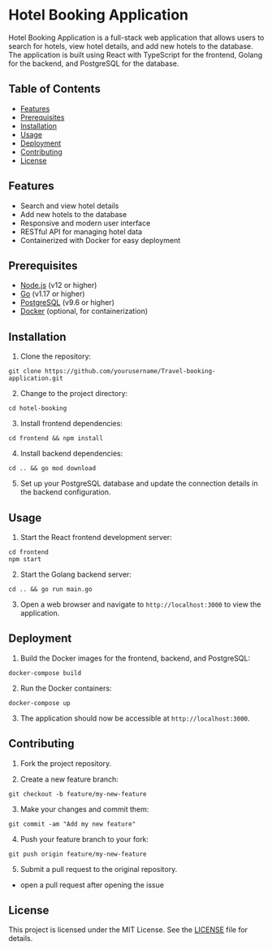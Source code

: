 # Hotel Booking Application

Hotel Booking Application is a full-stack web application that allows users to search for hotels, view hotel details, and add new hotels to the database. The application is built using React with TypeScript for the frontend, Golang for the backend, and PostgreSQL for the database.

## Table of Contents

- [Features](#features)
- [Prerequisites](#prerequisites)
- [Installation](#installation)
- [Usage](#usage)
- [Deployment](#deployment)
- [Contributing](#contributing)
- [License](#license)

## Features

- Search and view hotel details
- Add new hotels to the database
- Responsive and modern user interface
- RESTful API for managing hotel data
- Containerized with Docker for easy deployment

## Prerequisites

- [Node.js](https://nodejs.org/) (v12 or higher)
- [Go](https://golang.org/) (v1.17 or higher)
- [PostgreSQL](https://www.postgresql.org/) (v9.6 or higher)
- [Docker](https://www.docker.com/) (optional, for containerization)

## Installation

1. Clone the repository:

```
git clone https://github.com/yourusername/Travel-booking-application.git
```
2. Change to the project directory:

```
cd hotel-booking
```

3. Install frontend dependencies:
```
cd frontend && npm install
```

4. Install backend dependencies:

```
cd .. && go mod download
```

5. Set up your PostgreSQL database and update the connection details in the backend configuration.

## Usage

1. Start the React frontend development server:
```
cd frontend
npm start
```

2. Start the Golang backend server:
```
cd .. && go run main.go
```

3. Open a web browser and navigate to `http://localhost:3000` to view the application.

## Deployment

1. Build the Docker images for the frontend, backend, and PostgreSQL:

```
docker-compose build
```

2. Run the Docker containers:

```
docker-compose up
```


3. The application should now be accessible at `http://localhost:3000`.

## Contributing

1. Fork the project repository.

2. Create a new feature branch:

```
git checkout -b feature/my-new-feature
```

3. Make your changes and commit them:

```
git commit -am "Add my new feature"
```

4. Push your feature branch to your fork:

```
git push origin feature/my-new-feature
```

5. Submit a pull request to the original repository.
- open a pull request after opening the issue

## License

This project is licensed under the MIT License. See the [LICENSE](LICENSE) file for details.
